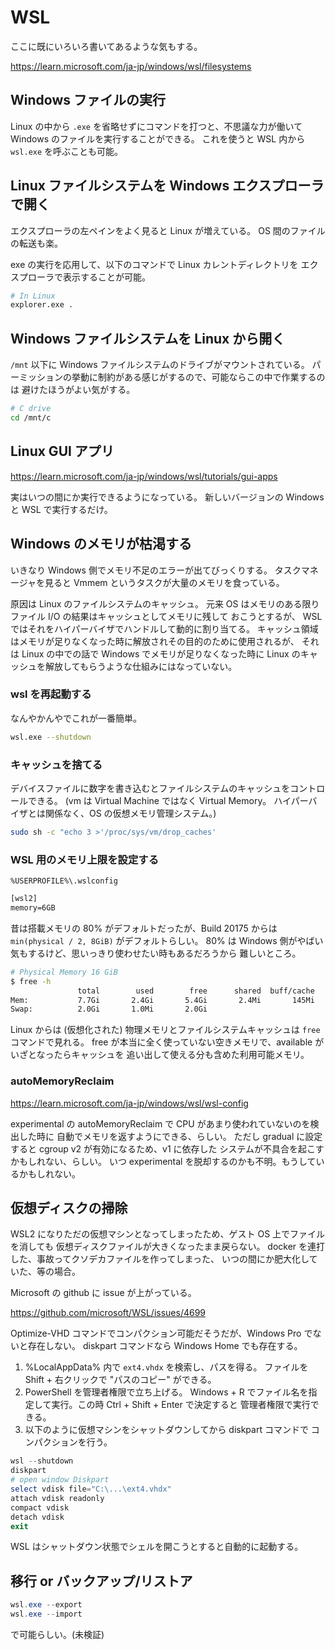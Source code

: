 # WSL

ここに既にいろいろ書いてあるような気もする。

<https://learn.microsoft.com/ja-jp/windows/wsl/filesystems>

## Windows ファイルの実行

Linux の中から `.exe` を省略せずにコマンドを打つと、不思議な力が働いて
Windows のファイルを実行することができる。
これを使うと WSL 内から `wsl.exe` を呼ぶことも可能。

## Linux ファイルシステムを Windows エクスプローラで開く

エクスプローラの左ペインをよく見ると Linux が増えている。
OS 間のファイルの転送も楽。

exe の実行を応用して、以下のコマンドで Linux カレントディレクトリを
エクスプローラで表示することが可能。

```sh
# In Linux
explorer.exe .
```

## Windows ファイルシステムを Linux から開く

`/mnt` 以下に Windows ファイルシステムのドライブがマウントされている。
パーミッションの挙動に制約がある感じがするので、可能ならこの中で作業するのは
避けたほうがよい気がする。

```sh
# C drive
cd /mnt/c
```

## Linux GUI アプリ

<https://learn.microsoft.com/ja-jp/windows/wsl/tutorials/gui-apps>

実はいつの間にか実行できるようになっている。
新しいバージョンの Windows と WSL で実行するだけ。

## Windows のメモリが枯渇する

いきなり Windows 側でメモリ不足のエラーが出てびっくりする。
タスクマネージャを見ると Vmmem というタスクが大量のメモリを食っている。

原因は Linux のファイルシステムのキャッシュ。
元来 OS はメモリのある限りファイル I/O の結果はキャッシュとしてメモリに残して
おこうとするが、
WSL ではそれをハイパーバイザでハンドルして動的に割り当てる。
キャッシュ領域はメモリが足りなくなった時に解放されその目的のために使用されるが、
それは Linux の中での話で Windows でメモリが足りなくなった時に
Linux のキャッシュを解放してもらうような仕組みにはなっていない。

### wsl を再起動する

なんやかんやでこれが一番簡単。

```sh
wsl.exe --shutdown
```

### キャッシュを捨てる

デバイスファイルに数字を書き込むとファイルシステムのキャッシュをコントロールできる。
(vm は Virtual Machine ではなく Virtual Memory。
ハイパーバイザとは関係なく、OS の仮想メモリ管理システム。)

```sh
sudo sh -c "echo 3 >'/proc/sys/vm/drop_caches'
```

### WSL 用のメモリ上限を設定する

`%USERPROFILE%\.wslconfig`

```txt
[wsl2]
memory=6GB
```

昔は搭載メモリの 80% がデフォルトだったが、Build 20175 からは
`min(physical / 2, 8GiB)` がデフォルトらしい。
80% は Windows 側がやばい気もするけど、思いっきり使わせたい時もあるだろうから
難しいところ。

```sh
# Physical Memory 16 GiB
$ free -h
               total        used        free      shared  buff/cache   available
Mem:           7.7Gi       2.4Gi       5.4Gi       2.4Mi       145Mi       5.4Gi
Swap:          2.0Gi       1.0Mi       2.0Gi
```

Linux からは (仮想化された) 物理メモリとファイルシステムキャッシュは
`free` コマンドで見れる。
free が本当に全く使っていない空きメモリで、available がいざとなったらキャッシュを
追い出して使える分も含めた利用可能メモリ。

### autoMemoryReclaim

<https://learn.microsoft.com/ja-jp/windows/wsl/wsl-config>

experimental の autoMemoryReclaim で CPU があまり使われていないのを検出した時に
自動でメモリを返すようにできる、らしい。
ただし gradual に設定すると cgroup v2 が有効になるため、v1 に依存した
システムが不具合を起こすかもしれない、らしい。
いつ experimental を脱却するのかも不明。もうしているかもしれない。

## 仮想ディスクの掃除

WSL2 になりただの仮想マシンとなってしまったため、ゲスト OS 上でファイルを消しても
仮想ディスクファイルが大きくなったまま戻らない。
docker を連打した、事故ってクソデカファイルを作ってしまった、
いつの間にか肥大化していた、等の場合。

Microsoft の github に issue が上がっている。

<https://github.com/microsoft/WSL/issues/4699>

Optimize-VHD コマンドでコンパクション可能だそうだが、Windows Pro でないと存在しない。
diskpart コマンドなら Windows Home でも存在する。

1. %LocalAppData% 内で `ext4.vhdx` を検索し、パスを得る。
ファイルを Shift + 右クリックで "パスのコピー" ができる。
1. PowerShell を管理者権限で立ち上げる。
Windows + R でファイル名を指定して実行。この時 Ctrl + Shift + Enter で決定すると
管理者権限で実行できる。
1. 以下のように仮想マシンをシャットダウンしてから diskpart コマンドで
コンパクションを行う。

```powershell
wsl --shutdown
diskpart
# open window Diskpart
select vdisk file="C:\...\ext4.vhdx"
attach vdisk readonly
compact vdisk
detach vdisk
exit
```

WSL はシャットダウン状態でシェルを開こうとすると自動的に起動する。

## 移行 or バックアップ/リストア

```powershell
wsl.exe --export
wsl.exe --import
```

で可能らしい。(未検証)
